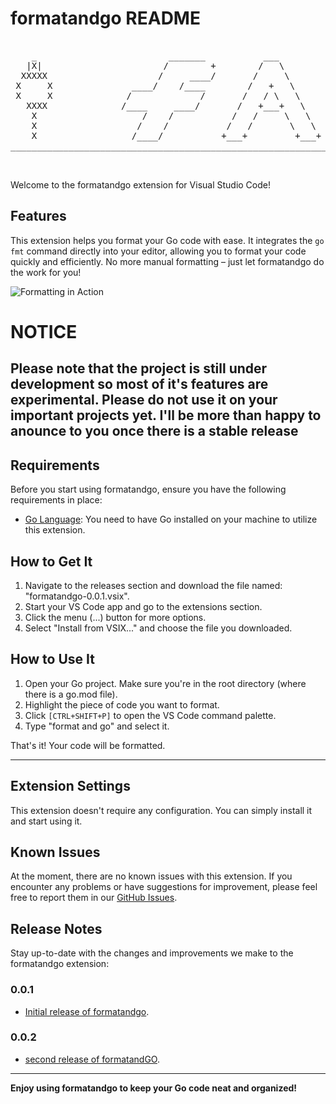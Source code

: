 # formatandgo README

<pre>

    _                         _______           ___             __________       ____________
   |X|                       /        +        /   \           +         /     +              +
  XXXXX                     /     ____/       /     \          |    ____/     |      ____      |
 X     X               ____/    /____        /   +   \         |   |          |     +    +     |
 X     X              /             /       /   / \   \        |   |   ____   |    |      |    |
   XXXX              /____     ____/       /   +___+   \       |      +    +  |    |      |    |       +
    X                    /    /           /   /     \   \      |    \ |    |  |     +____+     |       |     
    X                   /    /           /   /       \   \     |           |  |                |       |
    X                  /____/           +___+         +___+     +_________+    + _____________+        |
______________________________________________________________________________________________________+


</pre>
Welcome to the formatandgo extension for Visual Studio Code!

## Features

This extension helps you format your Go code with ease. It integrates the `go fmt` command directly into your editor, allowing you to format your code quickly and efficiently. No more manual formatting – just let formatandgo do the work for you!

![Formatting in Action](images/formatting-in-action.gif)

# NOTICE
## Please note that the project is still under development so most of it's features are experimental. Please do not use it on your important projects yet. I'll be more than happy to anounce to you once there is a stable release

## Requirements

Before you start using formatandgo, ensure you have the following requirements in place:

- [Go Language](https://golang.org/dl/): You need to have Go installed on your machine to utilize this extension.

## How to Get It

1. Navigate to the releases section and download the file named: "formatandgo-0.0.1.vsix".
2. Start your VS Code app and go to the extensions section.
3. Click the menu (...) button for more options.
4. Select "Install from VSIX..." and choose the file you downloaded.

## How to Use It

1. Open your Go project. Make sure you're in the root directory (where there is a go.mod file).
2. Highlight the piece of code you want to format.
3. Click `[CTRL+SHIFT+P]` to open the VS Code command palette.
4. Type "format and go" and select it.

That's it! Your code will be formatted.

---

## Extension Settings

This extension doesn't require any configuration. You can simply install it and start using it.

## Known Issues

At the moment, there are no known issues with this extension. If you encounter any problems or have suggestions for improvement, please feel free to report them in our [GitHub Issues](https://github.com/yourusername/formatandgo/issues).

## Release Notes

Stay up-to-date with the changes and improvements we make to the formatandgo extension:

### 0.0.1

- [Initial release of formatandgo](https://github.com/C-o-m-o-n/formatandgo/commits/formatandGO).

### 0.0.2

- [second release of formatandGO](https://github.com/C-o-m-o-n/formatandGO/compare/formatandGO...formatandgo-v2).

---

**Enjoy using formatandgo to keep your Go code neat and organized!**

